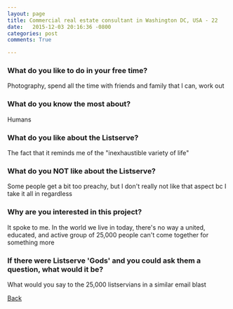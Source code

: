 ```yaml
---
layout: page
title: Commercial real estate consultant in Washington DC, USA - 22
date:   2015-12-03 20:16:36 -0800
categories: post
comments: True

---
```


### What do you like to do in your free time?
<p>Photography, spend all the time with friends and family that I can, work out</p>

### What do you know the most about?
<p>Humans</p>

### What do you like about the Listserve?
<p>The fact that it reminds me of the "inexhaustible variety of life" </p>

### What do you NOT like about the Listserve?
<p>Some people get a bit too preachy, but I don't really not like that aspect bc I take it all in regardless</p>

### Why are you interested in this project?
<p>It spoke to me. In the world we live in today, there's no way a united, educated, and active group of 25,000 people can't come together for something more</p>

### If there were Listserve 'Gods' and you could ask them a question, what would it be?
<p>What would you say to the 25,000 listservians in a similar email blast</p>

[Back][1]

[1]: /home/responders/all